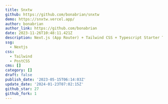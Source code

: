 ```yaml
---
title: Snxtw
github: https://github.com/bonabrian/snxtw
demo: https://snxtw.vercel.app/
author: bonabrian
author_link: https://github.com/bonabrian
date: 2023-11-26T10:48:11.421Z
description: Next.js (App Router) + Tailwind CSS + Typescript Starter Template
ssg:
  - Nextjs
css:
  - Tailwind
  - PostCSS
cms: []
category: []
draft: false
publish_date: '2023-05-15T06:14:03Z'
update_date: '2024-01-23T07:02:15Z'
github_star: 27
github_fork: 1
---
```

